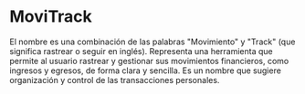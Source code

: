# MoviTrack 

El nombre es una combinación de las palabras "Movimiento" y "Track" (que significa rastrear o seguir en inglés). Representa una herramienta que permite al usuario rastrear y gestionar sus movimientos financieros, como ingresos y egresos, de forma clara y sencilla. Es un nombre que sugiere organización y control de las transacciones personales.
